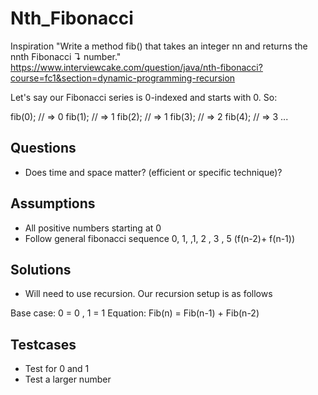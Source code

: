 # Nth_Fibonacci

Inspiration "Write a method fib() that takes an integer nn and returns the nnth Fibonacci ↴ number." https://www.interviewcake.com/question/java/nth-fibonacci?course=fc1&section=dynamic-programming-recursion

Let's say our Fibonacci series is 0-indexed and starts with 0. So:

fib(0);  // => 0
fib(1);  // => 1
fib(2);  // => 1
fib(3);  // => 2
fib(4);  // => 3
...


Questions
-----------------------
- Does time and space matter? (efficient or specific technique)?

Assumptions 
-----------------------
- All positive numbers starting at 0
- Follow general fibonacci sequence 0, 1, ,1, 2 , 3 , 5 (f(n-2)+ f(n-1))



Solutions
-----------------------
- Will need to use recursion. Our recursion setup is as follows

Base case: 0 = 0 , 1 = 1
Equation: Fib(n) = Fib(n-1) + Fib(n-2)


Testcases
-----------------------
- Test for 0 and 1 
- Test a larger number
